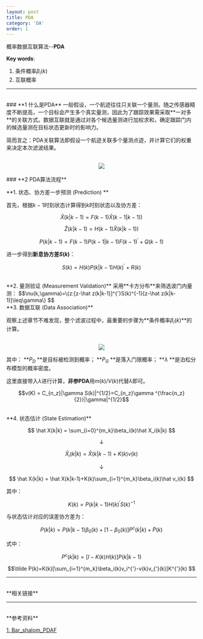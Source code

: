 ```yaml
---
layout: post
title: PDA
category: 'DA'
order: 1
---
```


概率数据互联算法--**PDA**

**Key words**:

1. 条件概率$\beta_i(k)$
2. 互联概率

- - -
<br>
### **1 什么是PDA**
一般假设，一个航迹往往只关联一个量测。随之传感器精度不断提高，一个目标会产生多个真实量测，因此为了跟踪效果需采取**一对多**的关联方式。数据互联就是通过对各个候选量测进行加权求和，确定跟踪门内的候选量测在目标状态更新时的影响力。

简而言之：PDA关联算法即假设一个航迹关联多个量测点迹，并计算它们的权重来决定本次滤波结果。

<br>
<div align=center>
<img src="{{site.url}}/images/pda-01.png" />
</div>

<br>
### **2 PDA算法流程**

**1. 状态、协方差一步预测 (Prediction) **

首先，根据$k-1$时刻状态计算得到$k$时刻状态以及协方差：

$$ \hat{X}({k|k-1})=F(k-1)\hat{X}({k-1|k-1}))$$

$$ \hat{Z}({k|k-1})=H(k-1)\hat{X}({k|k-1}))$$

$$ {P}({k|k-1})=F(k-1){P}({k-1|k-1})F(k-1)^{'}+Q(k-1)$$

进一步得到**新息协方差$S(k)$**：

$$S(k)=H(k)P(k|k-1)H(k)^{'}+R(k)$$

<br>
**2. 量测验证 (Measurement Validation)**
采用**卡方分布**来筛选波门内量测：
$$\nu(k,\gamma)=\{z:[z-\hat z(k|k-1)]^{'}S(k)^{-1}[z-\hat z(k|k-1)]\leq\gamma\} $$

<br>
**3. 数据互联 (Data Association)**

观察上述章节不难发现，整个滤波过程中，最重要的步骤为**条件概率$\beta_i(k)$**的计算。

<br>
<div align=center>
<img src="{{site.url}}/images/pda-02.png" />
</div>

其中：
**$P_D$ **是目标被检测到概率；
**$P_G$ **是落入门限概率；
**$\lambda$ **是泊松分布模型的概率密度。

这里直接带入$\lambda$进行计算，**非参PDA**用$m(k)/V(k)$代替$\lambda$即可。

$$v(K) = C_{n_z}|\gamma S(k)|^{1/2}=C_{n_z}\gamma ^{\frac{n_z}{2}}|\gamma|^{1/2}$$


<br>
**4. 状态估计 (State Estimation)**

$$ \hat X(k|k) = \sum_{i=0}^{m_k}\beta_i(k)\hat X_i(k|k) $$

$$ \downarrow$$

$$\hat X_i(k|k)=\hat X(k|k-1)+K(k)v(k) $$

$$ \downarrow$$

$$ \hat X(k|k) = \hat X(k|k-1)+K(k)\sum_{i=1}^{m_k}\beta_i(k)\hat v_i(k) $$

其中：

$$K(k)=P(k|k-1)H(k)^{'}S(k)^{-1} $$

与状态估计对应的误差协方差为：

$$ P(k|k)=P(k|k-1)\beta_0(k)+[1-\beta_0(k)]P^c(k|k)+\tilde P(k)$$

式中：

$$ P^c(k|k) = [I-K(k)H(k)]P(k|k-1)$$

$$\tilde P(k)=K(k)[\sum_{i=1}^{m_k}\beta_i(k)v_i^{'}-v(k)v_{'}(k)]K^{'}(k) $$


- - -
<br>
**相关链接**

- - -
<br>
**参考资料**

[1. Bar_shalom_PDAF]({{site.url}}/pdfs/Bar_shalom_PDAF.pdf)



